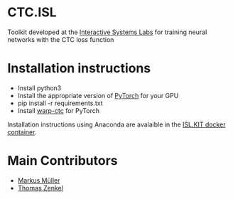 # CTC.ISL
Toolkit developed at the [Interactive Systems Labs](http://isl.anthropomatik.kit.edu/) for training neural networks with the CTC loss function

# Installation instructions

* Install python3
* Install the appropriate version of [PyTorch](https://pytorch.org/) for your GPU  
* pip install -r requirements.txt
* Install [warp-ctc](https://github.com/SeanNaren/warp-ctc) for PyTorch

Installation instructions using Anaconda are avalaible in the [ISL.KIT docker container](https://github.com/jniehues-kit/SLT.KIT).

# Main Contributors

* [Markus Müller](http://isl.anthropomatik.kit.edu/english/21_1587.php)
* [Thomas Zenkel](http://isl.anthropomatik.kit.edu/english/21_2508.php)

